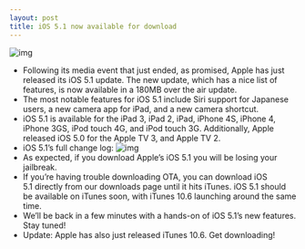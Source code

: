 ```yaml
---
layout: post
title: iOS 5.1 now available for download
---
```

![img](http://media.idownloadblog.com/wp-content/uploads/2012/03/iOS-5.1.jpg)
* Following its media event that just ended, as promised, Apple has just released its iOS 5.1 update. The new update, which has a nice list of features, is now available in a 180MB over the air update.
* The most notable features for iOS 5.1 include Siri support for Japanese users, a new camera app for iPad, and a new camera shortcut.
* iOS 5.1 is available for the iPad 3, iPad 2, iPad, iPhone 4S, iPhone 4, iPhone 3GS, iPod touch 4G, and iPod touch 3G. Additionally, Apple released iOS 5.0 for the Apple TV 3, and Apple TV 2.
* iOS 5.1’s full change log:
![img](http://media.idownloadblog.com/wp-content/uploads/2012/03/iOS5.1CL.jpg)
* As expected, if you download Apple’s iOS 5.1 you will be losing your jailbreak.
* If you’re having trouble downloading OTA, you can download iOS 5.1 directly from our downloads page until it hits iTunes. iOS 5.1 should be available on iTunes soon, with iTunes 10.6 launching around the same time.
* We’ll be back in a few minutes with a hands-on of iOS 5.1’s new features. Stay tuned!
* Update: Apple has also just released iTunes 10.6. Get downloading!

